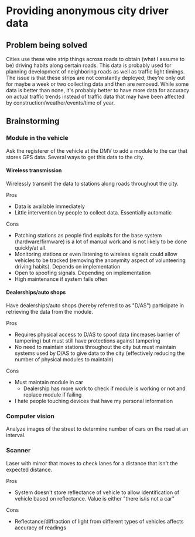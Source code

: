 # Providing anonymous city driver data

## Problem being solved
Cities use these wire strip things across roads to obtain (what I assume to be) driving habits along certain roads. This data is probably used for planning development of neighboring roads as well as traffic light timings. The issue is that these strips are not constantly deployed; they're only out for maybe a week or two collecting data and then are removed. While some data is better than none, it's probably better to have more data for accuracy on actual traffic trends instead of traffic data that may have been affected by construction/weather/events/time of year.

## Brainstorming

### Module in the vehicle
Ask the registerer of the vehicle at the DMV to add a module to the car that stores GPS data. Several ways to get this data to the city.

#### Wireless transmission
Wirelessly transmit the data to stations along roads throughout the city.

Pros
* Data is available immediately
* Little intervention by people to collect data. Essentially automatic

Cons
* Patching stations as people find exploits for the base system (hardware/firmware) is a lot of manual work and is not likely to be done quickly/at all.
* Monitoring stations or even listening to wireless signals could allow vehicles to be tracked (removing the anonymity aspect of volunteering driving habits). Depends on implementation
* Open to spoofing signals. Depending on implementation
* High maintenance if system fails often

#### Dealerships/auto shops
Have dealerships/auto shops (hereby referred to as "D/AS") participate in retrieving the data from the module.

Pros
* Requires physical access to D/AS to spoof data (increases barrier of tampering) but must still have protections against tampering
* No need to maintain stations throughout the city but must maintain systems used by D/AS to give data to the city (effectively reducing the number of physical modules to maintain)

Cons
* Must maintain module in car
	* Dealership has more work to check if module is working or not and replace module if failing
* I hate people touching devices that have my personal information

### Computer vision
Analyze images of the street to determine number of cars on the road at an interval.

### Scanner
Laser with mirror that moves to check lanes for a distance that isn't the expected distance.

Pros
* System doesn't store reflectance of vehicle to allow identification of vehicle based on reflectance. Value is either "there is/is not a car"

Cons
* Reflectance/diffraction of light from different types of vehicles affects accuracy of readings
